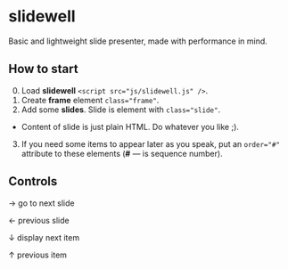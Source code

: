 slidewell
=========

Basic and lightweight slide presenter, made with performance in mind.

How to start
------------

0. Load **slidewell** `<script src="js/slidewell.js" />`.
1. Create **frame** element `class="frame"`.
2. Add some **slides**. Slide is element with `class="slide"`.
  * Content of slide is just plain HTML. Do whatever you like ;).
3. If you need some items to appear later as you speak, put an `order="#"` attribute to these elements (**#** ― is sequence number).

Controls
--------
→  go to next slide

←  previous slide

↓  display next item

↑  previous item
 
